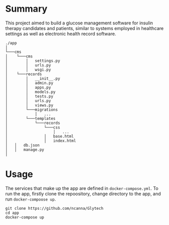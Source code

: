 # Summary
This project aimed to build a glucose management software for insulin therapy candidates and patients, similar to systems employed in healthcare settings as well as electronic health record software.

```
./app
│
└───cms
│    └───cms
│        │   settings.py
│        │   urls.py
│        │   wsgi.py
│    └───records
│        │   __init__.py
│        │   admin.py
│        │   apps.py
│        │   models.py
│        │   tests.py
│        │   urls.py
│        │   views.py
│        └───migrations
│            │   ...
│        └───templates
│            └───records
│                └───css
│                    │   ...
│                │   base.html
│                │   index.html
│   │   db.json
│   │   manage.py
│
```

# Usage
The services that make up the app are defined in ```docker-compose.yml```. To run the app, firstly clone the repoository, change directory to the app, and run ```docker-compoose up```.

```
git clone https://github.com/ncanna/Glytech
cd app
docker-compose up
```

